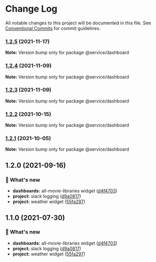 # Change Log

All notable changes to this project will be documented in this file.
See [Conventional Commits](https://conventionalcommits.org) for commit guidelines.

### [1.2.5](https://github.com/furystack/multiverse/compare/@service/dashboard@1.2.4...@service/dashboard@1.2.5) (2021-11-17)

**Note:** Version bump only for package @service/dashboard






### [1.2.4](https://github.com/furystack/multiverse/compare/@service/dashboard@1.2.3...@service/dashboard@1.2.4) (2021-11-09)

**Note:** Version bump only for package @service/dashboard






### [1.2.3](https://github.com/furystack/multiverse/compare/@service/dashboard@1.2.2...@service/dashboard@1.2.3) (2021-11-09)

**Note:** Version bump only for package @service/dashboard






### [1.2.2](https://github.com/furystack/multiverse/compare/@service/dashboard@1.2.1...@service/dashboard@1.2.2) (2021-10-15)

**Note:** Version bump only for package @service/dashboard






### [1.2.1](https://github.com/furystack/multiverse/compare/@service/dashboard@1.2.0...@service/dashboard@1.2.1) (2021-10-05)

**Note:** Version bump only for package @service/dashboard






## 1.2.0 (2021-09-16)


### 🚀 What's new

* **dashboards:** all-movie-libraries widget ([d4f4703](https://github.com/furystack/multiverse/commit/d4f47033e135739c6890c622300e0704c215793a))
* **project:** slack logging ([d9a0817](https://github.com/furystack/multiverse/commit/d9a08174e29fe767f3c37747a4f962083748ba7c))
* **project:** weather widget ([55fa297](https://github.com/furystack/multiverse/commit/55fa2976eded93ced4980f17b349ad062586cb2a))




## 1.1.0 (2021-07-30)


### 🚀 What's new

* **dashboards:** all-movie-libraries widget ([d4f4703](https://github.com/furystack/multiverse/commit/d4f47033e135739c6890c622300e0704c215793a))
* **project:** slack logging ([d9a0817](https://github.com/furystack/multiverse/commit/d9a08174e29fe767f3c37747a4f962083748ba7c))
* **project:** weather widget ([55fa297](https://github.com/furystack/multiverse/commit/55fa2976eded93ced4980f17b349ad062586cb2a))

